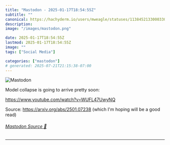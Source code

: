 ```yaml
---
title: "Mastodon - 2025-01-17T18:54:55Z"
subtitle: ""
canonical: https://hachyderm.io/users/mweagle/statuses/113845213300033097
description:
image: "/images/mastodon.png"

date: 2025-01-17T18:54:55Z
lastmod: 2025-01-17T18:54:55Z
image: ""
tags: ["Social Media"]

categories: ["mastodon"]
# generated: 2025-07-21T21:15:38-07:00
---
```

![Mastodon](/images/mastodon.png)

<p>Model collapse is going to arrive pretty soon:</p><p><a href="https://www.youtube.com/watch?v=WUFL47UwyNQ" target="_blank" rel="nofollow noopener noreferrer" translate="no"><span class="invisible">https://www.</span><span class="ellipsis">youtube.com/watch?v=WUFL47UwyN</span><span class="invisible">Q</span></a></p><p>Source: <a href="https://arxiv.org/abs/2501.07238" target="_blank" rel="nofollow noopener noreferrer" translate="no"><span class="invisible">https://</span><span class="">arxiv.org/abs/2501.07238</span><span class="invisible"></span></a> (which I&#39;m hoping will be a good read)</p>


###### [Mastodon Source 🐘](https://hachyderm.io/@mweagle/113845213300033097)

___

